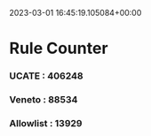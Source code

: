 2023-03-01 16:45:19.105084+00:00
# Rule Counter 
 ### UCATE : 406248

 ### Veneto : 88534

 ### Allowlist : 13929